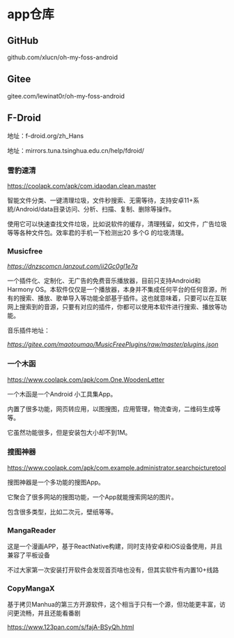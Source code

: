 # app仓库

## GitHub

github.com/xlucn/oh-my-foss-android

## Gitee

gitee.com/lewinat0r/oh-my-foss-android

## F-Droid

地址：f-droid.org/zh_Hans

地址：mirrors.tuna.tsinghua.edu.cn/help/fdroid/

### 雪豹速清

https://coolapk.com/apk/com.idaodan.clean.master

智能文件分类、一键清理垃圾，文件秒搜索、无需等待，支持安卓11+系統/Android/data目录访问、分析、扫描、复制、删除等操作。

使用它可以快速查找文件垃圾，比如说软件的缓存，清理残留，如文件，广告垃圾等等各种文件包。效率君的手机一下检测出20 多个G 的垃圾清理。

### Musicfree

*https://dnzscomcn.lanzout.com/ii2Gc0gl1e7a*

一个插件化、定制化、无广告的免费音乐播放器，目前只支持Android和Harmony OS。本软件仅仅是一个播放器，本身并不集成任何平台的任何音源，所有的搜索、播放、歌单导入等功能全部基于插件。这也就意味着，只要可以在互联网上搜索到的音源，只要有对应的插件，你都可以使用本软件进行搜索、播放等功能。

音乐插件地址：

*https://gitee.com/maotoumao/MusicFreePlugins/raw/master/plugins.json*

### 一个木函

https://www.coolapk.com/apk/com.One.WoodenLetter

一个木函是一个Android 小工具集App。

内置了很多功能，网页转应用，以图搜图，应用管理，物流查询，二维码生成等等。

它虽然功能很多，但是安装包大小却不到1M。

### 搜图神器

https://www.coolapk.com/apk/com.example.administrator.searchpicturetool

搜图神器是一个多功能的搜图App。

它聚合了很多网站的搜图功能，一个App就能搜索网站的图片。

包含很多类型，比如二次元，壁纸等等。

### MangaReader

这是一个漫画APP，基于ReactNative构建，同时支持安卓和iOS设备使用，并且兼容了平板设备

不过大家第一次安装打开软件会发现首页啥也没有，但其实软件有内置10+线路

### CopyMangaX

基于拷贝Manhua的第三方开源软件，这个相当于只有一个源，但功能更丰富，访问更流畅，并且还能看番剧

https://www.123pan.com/s/fajA-BSyQh.html
